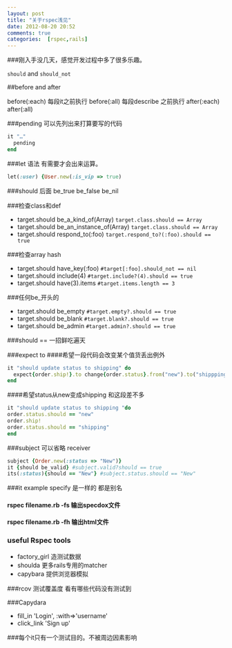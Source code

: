 ```yaml
---
layout: post
title: "关于rspec浅见"
date: 2012-08-20 20:52
comments: true
categories:  [rspec,rails]
---
```


###刚入手没几天，感觉开发过程中多了很多乐趣。

`should` and `should_not`

##before and after

before(:each) 每段it之前执行
before(:all) 每段describe 之前执行
after(:each) 
after(:all)
	
###pending 可以先列出来打算要写的代码
``` ruby 
it "…"
  pending
end
```
<!-- more-->
###let 语法 有需要才会出来运算。
``` ruby 
let(:user) {User.new(:is_vip => true)
```
###should 后面
be_true
be_false
be_nil

###检查class和def
* target.should be_a_kind_of(Array)      `target.class.should == Array`
* target.should be_an_instance_of(Array) `target.class.should == Array`
* target.should respond_to(:foo)         `target.respond_to?(:foo).should == true`

###检查array hash
* target.should have_key(:foo) `#target[:foo].should_not == nil`
* target.should include(4)     `#target.include?(4).should == true`
* target.should have(3).items  `#target.items.length == 3`

###任何be_开头的
* target.should be_empty `#target.empty?.should == true`
* target.should be_blank `#target.blank?.should == true`
* target.should be_admin `#target.admin?.should == true`

###should ==   一招鲜吃遍天

###expect to
####希望一段代码会改变某个值货丢出例外

``` ruby 
it "should update status to shipping" do
  expect{order.ship!}.to change{order.status}.from("new").to("shippping")
end
```
####希望status从new变成shipping
和这段差不多

``` ruby 
it "should update status to shipping "do
order.status.should == "new"
order.ship!
order.status.should == "shipping"
end
```

###subject 可以省略 receiver
``` ruby 
subject {Order.new(:status => "New")}
it {should be_valid} #subject.valid?should == true
its(:status){should == "New"} #subject.status.should == "New"
```

###it example specify 是一样的 都是别名

#### rspec filename.rb -fs 输出specdox文件
#### rspec filename.rb -fh 输出html文件

### useful Rspec tools
* factory_girl 造测试数据
* shoulda 更多rails专用的matcher
* capybara 提供浏览器模拟

###rcov 测试覆盖度 看有哪些代码没有测试到

###Capydara
* fill_in 'Login', :with=>'username'
* click_link 'Sign up'

###每个it只有一个测试目的。不被周边因素影响
